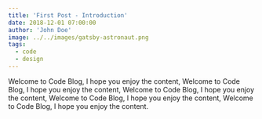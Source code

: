 ```yaml
---
title: 'First Post - Introduction'
date: 2018-12-01 07:00:00
author: 'John Doe'
image: ../../images/gatsby-astronaut.png
tags:
  - code
  - design
---
```


Welcome to Code Blog, I hope you enjoy the content, Welcome to Code Blog, I hope you enjoy the content, Welcome to Code Blog, I hope you enjoy the content, Welcome to Code Blog, I hope you enjoy the content, Welcome to Code Blog, I hope you enjoy the content.
